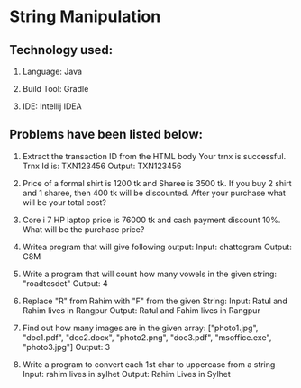 # String Manipulation
## Technology used: 

1. Language:  Java   

2. Build Tool:  Gradle  

3. IDE:  Intellij IDEA     

## Problems have been listed below:  

1. Extract the transaction ID from the HTML body
        <html>
        <title>Test</title>
        <body>
        Your trnx is successful. Trnx Id is: TXN123456
        </body>
        </html> 
        Output: TXN123456 

2. Price of a formal shirt is 1200 tk and Sharee is 3500 tk. If you buy 2 shirt and 1 sharee, then 400 tk will be discounted. 
After your purchase what will be your total cost? 

3. Core i 7 HP laptop price is 76000 tk and cash payment discount 10%. What will be the purchase price? 


4. Writea program that will give following output:
Input: chattogram
Output: C8M

5. Write a program that will count how many vowels in the given string:
"roadtosdet"
Output: 4

6. Replace "R" from Rahim with "F" from the given String:
Input: Ratul and Rahim lives in Rangpur
Output: Ratul and Fahim lives in Rangpur

7. Find out how many images are in the given array:
["photo1.jpg", "doc1.pdf", "doc2.docx", "photo2.png", "doc3.pdf", "msoffice.exe", "photo3.jpg"]
Output: 3

8. Write a program to convert each 1st char to uppercase from a string
Input: rahim lives in sylhet
Output: Rahim Lives in Sylhet
